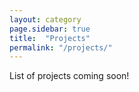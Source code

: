 ```yaml
---
layout: category
page.sidebar: true
title:  "Projects"
permalink: "/projects/"
---
```


List of projects coming soon!
